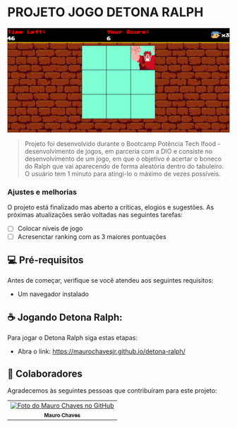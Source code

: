 # PROJETO JOGO DETONA RALPH

<img src="Capturar.PNG" alt="Tela de jogo">

> Projeto foi desenvolvido durante o Bootcamp Potência Tech Ifood - desenvolvimento de jogos, em parceria com a DIO e consiste no desenvolvimento de um jogo, em que o objetivo é acertar o boneco do Ralph que vai aparecendo de forma aleatória dentro do tabuleiro. O usuário tem 1 minuto para atingi-lo o máximo de vezes possíveis.

### Ajustes e melhorias

O projeto está finalizado mas aberto a críticas, elogios e sugestões. As próximas atualizações serão voltadas nas seguintes tarefas:

- [ ] Colocar níveis de jogo
- [ ] Acresenctar ranking com as 3 maiores pontuações

## 💻 Pré-requisitos

Antes de começar, verifique se você atendeu aos seguintes requisitos:

- Um navegador instalado

## ☕ Jogando Detona Ralph:

Para jogar o Detona Ralph siga estas etapas:

- Abra o link: https://maurochavesjr.github.io/detona-ralph/

## 🤝 Colaboradores

Agradecemos às seguintes pessoas que contribuíram para este projeto:

<table>
  <tr>
    <td align="center">
      <a href="#" title="defina o titulo do link">
        <img src="https://avatars.githubusercontent.com/u/138091054?v=4" width="100px;" alt="Foto do Mauro Chaves no GitHub"/><br>
        <sub>
          <b>Mauro Chaves</b>
        </sub>
      </a>
    </td>
  </tr>
</table>

